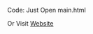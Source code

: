 Code: Just Open main.html

Or Visit [Website](https://mingzailao.github.io/Slides/Bezier/main.html)
